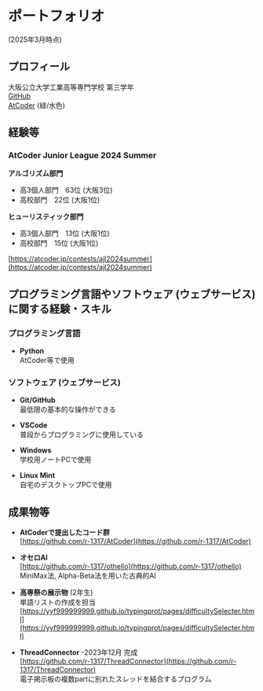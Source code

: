 # ポートフォリオ
(2025年3月時点)

## プロフィール

大阪公立大学工業高等専門学校 第三学年<br>
[GitHub](https://github.com/r-1317/)<br>
[AtCoder](https://atcoder.jp/users/r1317) (緑/水色)

## 経験等
### AtCoder Junior League 2024 Summer
**アルゴリズム部門**
- 高3個人部門　63位 (大阪3位)
- 高校部門　22位 (大阪1位)

**ヒューリスティック部門**
- 高3個人部門　13位 (大阪1位)
- 高校部門　15位 (大阪1位)

[https://atcoder.jp/contests/ajl2024summer](https://atcoder.jp/contests/ajl2024summer)


## プログラミング言語やソフトウェア (ウェブサービス) に関する経験・スキル

### プログラミング言語

- **Python**<br>
  AtCoder等で使用

<!-- - **C言語**<br>
  学校の授業で習うレベル -->

### ソフトウェア (ウェブサービス)
- **Git/GitHub**<br>
  最低限の基本的な操作ができる

- **VSCode**<br>
  普段からプログラミングに使用している

- **Windows**<br>
  学校用ノートPCで使用

- **Linux Mint**<br>
  自宅のデスクトップPCで使用


## 成果物等

- **AtCoderで提出したコード群**<br>
  [https://github.com/r-1317/AtCoder](https://github.com/r-1317/AtCoder)

<!--
-   **任意の文字列を先頭にもつ電子掲示板のトリップを生成するプログラム** -2023年7月 完成<br>
  [https://github.com/r-1317/portfolio2/blob/main/tripkey.ipynb](https://github.com/r-1317/portfolio2/blob/main/tripkey.ipynb)
-->

- **オセロAI**<br>
  [https://github.com/r-1317/othello](https://github.com/r-1317/othello)<br>
  MiniMax法, Alpha-Beta法を用いた古典的AI

-   **高専祭の展示物** (2年生)<br>
  単語リストの作成を担当<br>
  [https://yyf999999999.github.io/typingprot/pages/difficultySelecter.html](https://yyf999999999.github.io/typingprot/pages/difficultySelecter.html)
 
-  **ThreadConnector** -2023年12月 完成<br>
  [https://github.com/r-1317/ThreadConnector](https://github.com/r-1317/ThreadConnector)<br>
  電子掲示板の複数partに別れたスレッドを結合するプログラム

<!--
-  **Recall-Signature-Calculator** -2024年2月 完成<br>
  [https://github.com/r-1317/Recall-Signature-Calculator](https://github.com/r-1317/Recall-Signature-Calculator)<br>都道府県知事・市町村長の解職請求に必要な署名数を計算するプログラム。
-->
